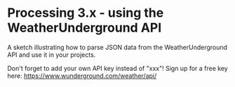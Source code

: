 # Processing 3.x - using the WeatherUnderground API
A sketch illustrating how to parse JSON data from the WeatherUnderground API and use it in your projects.

Don't forget to add your own API key instead of "xxx"!  Sign up for a free key here: https://www.wunderground.com/weather/api/